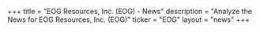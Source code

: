 +++
title = "EOG Resources, Inc. (EOG) - News"
description = "Analyze the News for EOG Resources, Inc. (EOG)"
ticker = "EOG"
layout = "news"
+++

